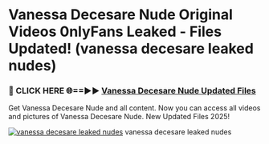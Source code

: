 # Vanessa Decesare Nude Original Videos 0nlyFans Leaked - Files Updated! (vanessa decesare leaked nudes)

<h3>🔴 CLICK HERE 🌐==►► <a href="https://tinyurl.com/2p9ay9w9" rel="nofollow">Vanessa Decesare Nude Updated Files</a></h3>

Get Vanessa Decesare Nude and all content. Now you can access all videos and pictures of Vanessa Decesare Nude. New Updated Files 2025!

[![vanessa decesare leaked nudes](https://i.imgur.com/KQgVmj3.gif)](https://tinyurl.com/2p9ay9w9)
vanessa decesare leaked nudes